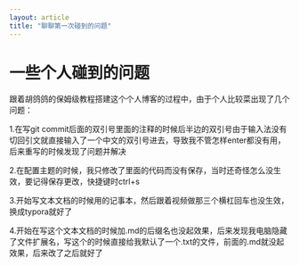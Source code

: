 ```yaml
---
layout: article
title: "聊聊第一次碰到的问题"
---
```


# 一些个人碰到的问题

跟着胡鸽鸽的保姆级教程搭建这个个人博客的过程中，由于个人比较菜出现了几个问题： 

1.在写git commit后面的双引号里面的注释的时候后半边的双引号由于输入法没有切回引文就直接输入了一个中文的双引号进去，导致我不管怎样enter都没有用，后来重写的时候发现了问题并解决

 2.在配置主题的时候，我只修改了里面的代码而没有保存，当时还奇怪怎么没生效，要记得保存更改，快捷键时ctrl+s

 3.开始写文本文档的时候用的记事本，然后跟着视频做那三个横杠回车也没生效，换成typora就好了

 4.开始在写这个文本文档的时候加.md的后缀名也没起效果，后来发现我电脑隐藏了文件扩展名，写这个的时候直接给我默认了一个.txt的文件，前面的.md就没起效果，后来改了之后就好了